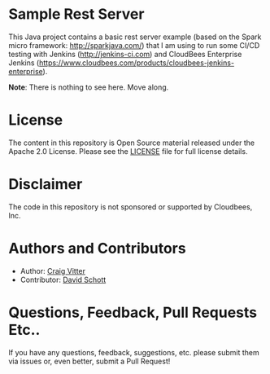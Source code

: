 # Sample Rest Server

This Java project contains a basic rest server example (based on the Spark micro framework: http://sparkjava.com/) that I am using to run some CI/CD testing with Jenkins (http://jenkins-ci.com) and CloudBees Enterprise Jenkins (https://www.cloudbees.com/products/cloudbees-jenkins-enterprise).

**Note**: There is nothing to see here. Move along.

# License

The content in this repository is Open Source material released under the Apache 2.0 License. Please see the [LICENSE](LICENSE) file for full license details.

# Disclaimer

The code in this repository is not sponsored or supported by Cloudbees, Inc.

# Authors and Contributors 

* Author: [Craig Vitter](https://github.com/cvitter)
* Contributor: [David Schott](https://github.com/schottsfired)
 
# Questions, Feedback, Pull Requests Etc..

If you have any questions, feedback, suggestions, etc. please submit them via issues or, even better, submit a Pull Request!
 
